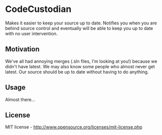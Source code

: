 CodeCustodian
=============

Makes it easier to keep your source up to date. Notifies you when you are behind source control and eventually will be able to keep you up to date with no user intervention.

Motivation
----------

We've all had annoying merges (.sln files, I'm looking at you!) because we didn't have latest. We may also know some people who almost never get latest. Our source should be up to date without having to do anything.

Usage
----------

Almost there...

License
-------

MIT license - http://www.opensource.org/licenses/mit-license.php
